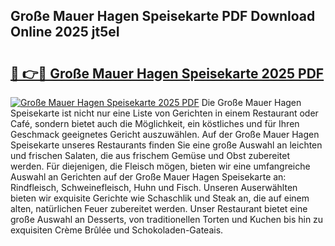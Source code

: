 ## Große Mauer Hagen Speisekarte PDF Download Online 2025 jt5eI

# <h2><a href="http://gcdfxb.nevu.top/?p=Gro%c3%9fe+Mauer+Hagen+Speisekarte">🔗 👉🔴 Große Mauer Hagen Speisekarte 2025 PDF</a></h2>

[![Große Mauer Hagen Speisekarte 2025 PDF](https://i.imgur.com/dBaPXMq.png)](http://gcdfxb.nevu.top/?p=Gro%c3%9fe+Mauer+Hagen+Speisekarte)
Die Große Mauer Hagen Speisekarte ist nicht nur eine Liste von Gerichten in einem Restaurant oder Café, sondern bietet auch die Möglichkeit, ein köstliches und für Ihren Geschmack geeignetes Gericht auszuwählen. Auf der Große Mauer Hagen Speisekarte unseres Restaurants finden Sie eine große Auswahl an leichten und frischen Salaten, die aus frischem Gemüse und Obst zubereitet werden. Für diejenigen, die Fleisch mögen, bieten wir eine umfangreiche Auswahl an Gerichten auf der Große Mauer Hagen Speisekarte an: Rindfleisch, Schweinefleisch, Huhn und Fisch. Unseren Auserwählten bieten wir exquisite Gerichte wie Schaschlik und Steak an, die auf einem alten, natürlichen Feuer zubereitet werden. Unser Restaurant bietet eine große Auswahl an Desserts, von traditionellen Torten und Kuchen bis hin zu exquisiten Crème Brûlée und Schokoladen-Gateais.
